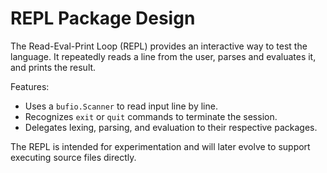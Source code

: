 # REPL Package Design

The Read-Eval-Print Loop (REPL) provides an interactive way to test the
language. It repeatedly reads a line from the user, parses and evaluates it, and
prints the result.

Features:

- Uses a `bufio.Scanner` to read input line by line.
- Recognizes `exit` or `quit` commands to terminate the session.
- Delegates lexing, parsing, and evaluation to their respective packages.

The REPL is intended for experimentation and will later evolve to support
executing source files directly.

